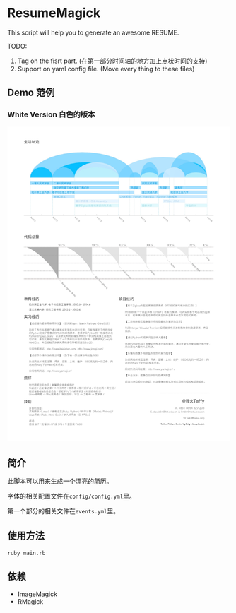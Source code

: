 ResumeMagick
============

This script will help you to generate an awesome RESUME.

TODO:

1. Tag on the fisrt part. (在第一部分时间轴的地方加上点状时间的支持)
2. Support on yaml config file. (Move every thing to these files)

## Demo 范例

### White Version 白色的版本
 
![cv_black_demo](./demo/CV_White.jpg)

## 简介

此脚本可以用来生成一个漂亮的简历。

字体的相关配置文件在`config/config.yml`里。

第一个部分的相关文件在`events.yml`里。

## 使用方法

    ruby main.rb

## 依赖
 
-   ImageMagick
-   RMagick


